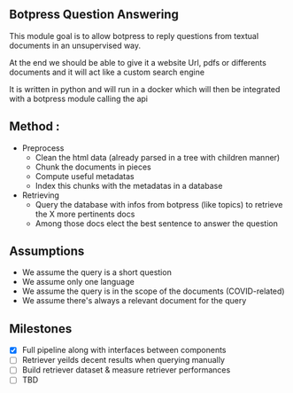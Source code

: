 ## Botpress Question Answering

This module goal is to allow botpress to reply questions from textual documents in an unsupervised way.

At the end we should be able to give it a website Url, pdfs or differents documents and it will act like a custom search engine

It is written in python and will run in a docker which will then be integrated with a botpress module calling the api

## Method :

- Preprocess
  - Clean the html data (already parsed in a tree with children manner)
  - Chunk the documents in pieces
  - Compute useful metadatas
  - Index this chunks with the metadatas in a database
- Retrieving
  - Query the database with infos from botpress (like topics) to retrieve the X more pertinents docs
  - Among those docs elect the best sentence to answer the question

## Assumptions

- We assume the query is a short question
- We assume only one language
- We assume the query is in the scope of the documents (COVID-related)
- We assume there's always a relevant document for the query

## Milestones

- [x] Full pipeline along with interfaces between components
- [ ] Retriever yeilds decent results when querying manually
- [ ] Build retriever dataset & measure retriever performances
- [ ] TBD

